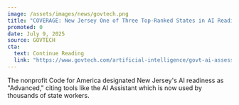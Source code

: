 ```yaml
---
image: /assets/images/news/govtech.png
title: "COVERAGE: New Jersey One of Three Top-Ranked States in AI Readiness Assessment"
promoted: 0
date: July 9, 2025
source: GOVTECH
cta:
  text: Continue Reading
  link: "https://www.govtech.com/artificial-intelligence/govt-ai-assessment-ranks-states-readiness-adoption-levels"
---
```

The nonprofit Code for America designated New Jersey's AI readiness as "Advanced," citing tools like the AI Assistant which is now used by thousands of state workers.
